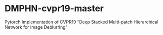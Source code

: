 # DMPHN-cvpr19-master
Pytorch Implementation of CVPR19 "Deep Stacked Multi-patch Hierarchical Network for Image Deblurring"
